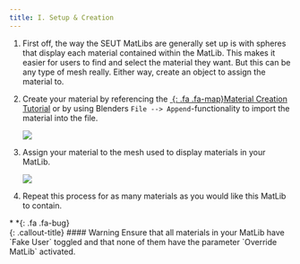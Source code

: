 ```yaml
---
title: I. Setup & Creation
---
```

1. First off, the way the SEUT MatLibs are generally set up is with spheres that display each material contained within the MatLib. This makes it easier for users to find and select the material they want. But this can be any type of mesh really. Either way, create an object to assign the material to.

2. Create your material by referencing the [*&nbsp;*{: .fa .fa-map}Material Creation Tutorial](/modding-reference/tutorials/tools/3d-modelling/seut/create-material) or by using Blenders `File --> Append`-functionality to import the material into the file.

    ![](/modding-reference/assets/images/tutorials/seut/create-matlib_append.png)

3. Assign your material to the mesh used to display materials in your MatLib.

    ![](/modding-reference/assets/images/tutorials/seut/create-matlib_assign.png)

4. Repeat this process for as many materials as you would like this MatLib to contain.

<div class="callout-block callout-warning"><div class="icon-holder">*&nbsp;*{: .fa .fa-bug}
</div><div class="content">
{: .callout-title}
#### Warning
Ensure that all materials in your MatLib have `Fake User` toggled and that none of them have the parameter `Override MatLib` activated.
</div></div>
<br><br/>